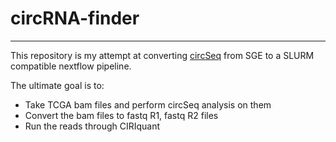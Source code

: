 # circRNA-finder
***
This repository is my attempt at converting [circSeq](http://bioinformaticstools.mayo.edu/research/circ-seq/) from SGE to a SLURM compatible nextflow pipeline. 

The ultimate goal is to:
  * Take TCGA bam files and perform circSeq analysis on them
  * Convert the bam files to fastq R1, fastq R2 files
  * Run the reads through CIRIquant
